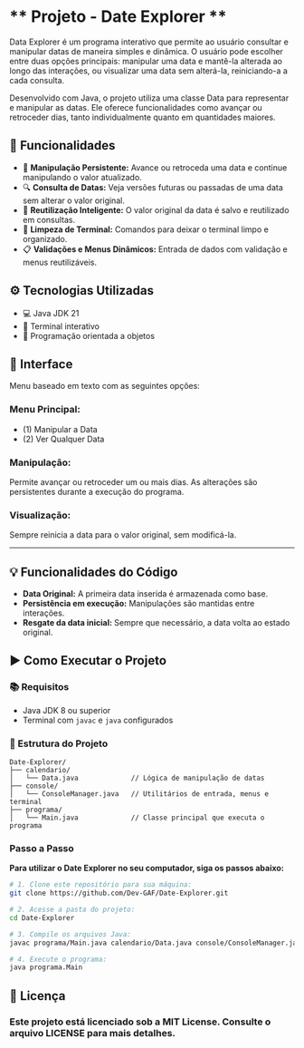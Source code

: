 # ** Projeto - Date Explorer **

Data Explorer é um programa interativo que permite ao usuário consultar e manipular datas de maneira simples e dinâmica. O usuário pode escolher entre duas opções principais: manipular uma data e mantê-la alterada ao longo das interações, ou visualizar uma data sem alterá-la, reiniciando-a a cada consulta.

Desenvolvido com Java, o projeto utiliza uma classe Data para representar e manipular as datas. Ele oferece funcionalidades como avançar ou retroceder dias, tanto individualmente quanto em quantidades maiores.

## 🎯 Funcionalidades

- 🔄 **Manipulação Persistente:** Avance ou retroceda uma data e continue manipulando o valor atualizado.
- 🔍 **Consulta de Datas:** Veja versões futuras ou passadas de uma data sem alterar o valor original.
- 🧠 **Reutilização Inteligente:** O valor original da data é salvo e reutilizado em consultas.
- 🧼 **Limpeza de Terminal:** Comandos para deixar o terminal limpo e organizado.
- 📋 **Validações e Menus Dinâmicos:** Entrada de dados com validação e menus reutilizáveis.

## ⚙ Tecnologias Utilizadas

- 💻 Java JDK 21
- 🧪 Terminal interativo
- 🧠 Programação orientada a objetos

## 📱 Interface

Menu baseado em texto com as seguintes opções:

### Menu Principal:

- (1) Manipular a Data
- (2) Ver Qualquer Data

### Manipulação:

Permite avançar ou retroceder um ou mais dias. As alterações são persistentes durante a execução do programa.

### Visualização:

Sempre reinicia a data para o valor original, sem modificá-la.

---

## 💡 Funcionalidades do Código

- **Data Original:** A primeira data inserida é armazenada como base.
- **Persistência em execução:** Manipulações são mantidas entre interações.
- **Resgate da data inicial:** Sempre que necessário, a data volta ao estado original.

## ▶ Como Executar o Projeto

### 📚 Requisitos

- Java JDK 8 ou superior
- Terminal com `javac` e `java` configurados

### 📁 Estrutura do Projeto

```plaintext
Date-Explorer/
├── calendario/
│   └── Data.java             // Lógica de manipulação de datas
├── console/
│   └── ConsoleManager.java   // Utilitários de entrada, menus e terminal
├── programa/
│   └── Main.java             // Classe principal que executa o programa
```

### Passo a Passo

**Para utilizar o Date Explorer no seu computador, siga os passos abaixo:**

```bash
# 1. Clone este repositório para sua máquina:
git clone https://github.com/Dev-GAF/Date-Explorer.git

# 2. Acesse a pasta do projeto:
cd Date-Explorer

# 3. Compile os arquivos Java:
javac programa/Main.java calendario/Data.java console/ConsoleManager.java

# 4. Execute o programa:
java programa.Main
```

## 📄 Licença

### Este projeto está licenciado sob a MIT License. Consulte o arquivo LICENSE para mais detalhes.

